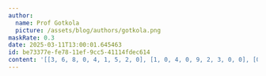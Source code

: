 ```yaml
---
author:
  name: Prof Gotkola
  picture: /assets/blog/authors/gotkola.png
maskRate: 0.3
date: 2025-03-11T13:00:01.645463
id: be73377e-fe78-11ef-9cc5-41114fdec614
content: '[[3, 6, 8, 0, 4, 1, 5, 2, 0], [1, 0, 4, 0, 9, 2, 3, 0, 0], [0, 2, 0, 5, 8, 0, 0, 4, 0], [2, 0, 1, 4, 3, 0, 0, 6, 0], [7, 0, 9, 8, 0, 5, 2, 1, 3], [6, 0, 5, 2, 1, 9, 4, 0, 0], [0, 9, 2, 3, 7, 6, 8, 5, 1], [5, 7, 3, 1, 2, 8, 6, 0, 4], [8, 1, 6, 0, 5, 4, 7, 0, 2]]'
---
```

